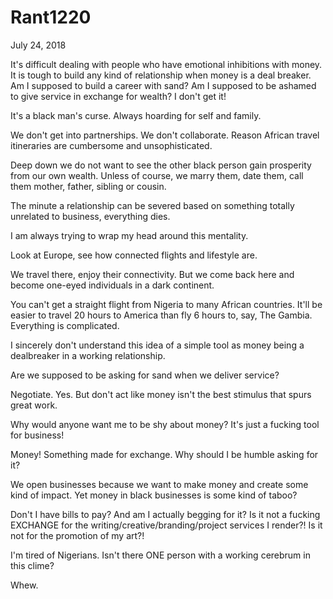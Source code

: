 # Rant1220


July 24, 2018

It's difficult dealing with people who have emotional inhibitions with money. It is tough to build any kind of relationship when money is a deal breaker.
Am I supposed to build a career with sand? Am I supposed to be ashamed to give service in exchange for wealth? I don't get it! 

It's a black man's curse. Always hoarding for self and family. 

We don't get into partnerships.  We don't collaborate. Reason African travel itineraries are cumbersome and unsophisticated.

Deep down we do not want to see the other black person gain prosperity from our own wealth. Unless of course, we marry them, date them, call them mother, father, sibling or cousin.

The minute a relationship can be severed based on something totally unrelated to business, everything dies. 

I am always trying to wrap my head around this mentality.

Look at Europe, see how connected flights and lifestyle are. 

We travel there, enjoy their connectivity. But we come back here and become one-eyed individuals in a dark continent.

You can't get a straight flight from Nigeria to many African countries. It'll be easier to travel 20 hours to America than fly 6 hours to, say, The Gambia. Everything is complicated. 

I sincerely don't understand this idea of a simple tool as money being a dealbreaker in a working relationship.

Are we supposed to be asking for sand when we deliver service?

Negotiate. Yes. But don't act like money isn't the best stimulus that spurs great work.

Why would anyone want me to be shy about money? It's just a fucking tool for business!

Money! Something made for exchange. Why should I be humble asking for it?

We open businesses because we want to make money and create some kind of impact. Yet money in black businesses is some kind of taboo?

Don't I have bills to pay? And am I actually begging for it? Is it not a fucking EXCHANGE for the writing/creative/branding/project services I render?! Is it not for the promotion of my art?!

I'm tired of Nigerians. Isn't there ONE person with a working cerebrum in this clime?

Whew.